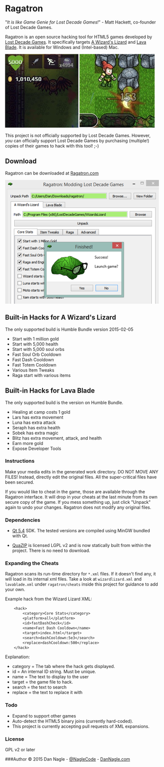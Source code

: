 # Ragatron

"*It is like Game Genie for Lost Decade Games!*" - Matt Hackett, co-founder of Lost Decade Games.

Ragatron is an open source hacking tool for HTML5 games developed by [Lost Decade Games](http://www.lostdecadegames.com). It specifically targets [A Wizard's Lizard](http://www.wizardslizard.com) and [Lava Blade](http://www.lavablade.com). It is available for Windows and (Intel-based) Mac.

![AWL hack screenshot](githubscreenshots/hacked_awl_crop.jpg) ![AWL hack screenshot](githubscreenshots/lavablade_hack_crop.jpg)


This project is not officially supported by Lost Decade Games. However, *you* can officially support Lost Decade Games by purchasing (multiple!) copies of their games to hack with this tool! ;-)



## Download

Ragatron can be downloaded at  [Ragatron.com](http://ragatron.com/)


![Ragatron AWL hack](githubscreenshots/ragatron_screenshot.png)

## Built-in Hacks for A Wizard's Lizard
The only supported build is Humble Bundle version 2015-02-05


- Start with 1 million gold
- Start with 5,000 health
- Start with 5,000 soul orbs
- Fast Soul Orb Cooldown
- Fast Dash Cooldown
- Fast Totem Cooldown
- Various Item Tweaks
- Raga start with various items


## Built-in Hacks for Lava Blade
The only supported build is the version on Humble Bundle.

- Healing at camp costs 1 gold
- Lars has extra movement
- Luna has extra attack
- Seraph has extra health
- Sobek has extra magic
- Blitz has extra movement, attack, and health
- Earn more gold
- Expose Developer Tools

### Instructions


Make your media edits in the generated work directory. DO NOT MOVE ANY FILES! Instead, directly edit the original files.  All the super-critical files have been secured.

If you would like to cheat in the game, those are available through the Ragatron interface. It will drop in your cheats at the last minute from its own secure copy of the game. If you mess something up, just click "Unpack" again to undo your changes. Ragatron does not modify any original files.


### Dependencies

- [Qt 5.4](http://www.qt.io/) SDK. The tested versions are compiled using MinGW bundled with Qt.

- [QuaZIP](http://quazip.sourceforge.net/) is licensed LGPL v2 and is now statically built from within the project. There is no need to download.

### Expanding the Cheats

Ragatron scans its run-time directory for `*.xml` files. If it doesn't find any, it will load in its internal xml files. Take a look at `wizardlizard.xml` and `lavablade.xml` under `ragatron/cheats` inside this project for guidance to add your own.


Example hack from the Wizard Lizard XML:
```
    <hack>
        <category>Core Stats</category>
        <platform>all</platform>
        <id>fastDashCheck</id>
        <name>Fast Dash Cooldown</name>
        <target>index.html</target>
        <search>dashCooldown:5e3</search>
        <replace>dashCooldown:500</replace>
    </hack>
```

Explanation:

 * category = The tab where the hack gets displayed.
 * id = An internal ID string. Must be unique.
 * name = The text to display to the user
 * target = the game file to hack.
 * search = the text to search
 * replace = the text to replace it with




### Todo

- Expand to support other games
- Auto-detect the HTML5 binary joins (currently hard-coded).
- This project is currently accepting pull requests of XML expansions.  



### License

GPL v2 or later


###Author
&copy; 2015 Dan Nagle -  [@NagleCode](http://twitter.com/NagleCode) - [DanNagle.com](http://DanNagle.com)
